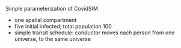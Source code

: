 Simple parameterization of CovidSIM
* one spatial compartment
* five initial infected; total population 100
* simple transit schedule: conductor moves each person from one universe, to the same universe
